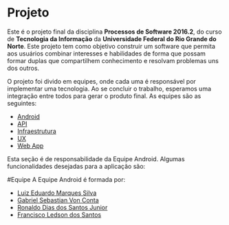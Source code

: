 # Projeto
Este é o projeto final da disciplina <b>Processos de Software 2016.2</b>, do curso de <b>Tecnologia da Informação</b> da <b>Universidade Federal do Rio Grande do Norte</b>.
Este projeto tem como objetivo construir um software que permita aos usuários combinar interesses e habilidades de forma que possam formar duplas que compartilhem conhecimento e resolvam problemas uns dos outros.

O projeto foi divido em equipes, onde cada uma é responsável por implementar uma tecnologia. Ao se concluir o trabalho, esperamos uma integração entre todos para gerar o produto final. As equipes são as seguintes:

  * <a href="https://github.com/Processos-de-software-2016-2/Android">Android</a>
  * <a href="https://github.com/Processos-de-software-2016-2/python-api">API</a>
  * <a href="https://github.com/Processos-de-software-2016-2/Infraestrutura">Infraestrutura</a>
  * <a href="https://github.com/Processos-de-software-2016-2/UX">UX</a>
  * <a href="https://github.com/Processos-de-software-2016-2/Web-App">Web App</a>

Esta seção é de responsabilidade da Equipe Android. Algumas funcionalidades desejadas para a aplicação são:
  

#Equipe
A Equipe Android é formada por:
  * <a href="https://github.com/edumarques">Luiz Eduardo Marques Silva</a>
  * <a href="https://github.com/Gabrielsvc">Gabriel Sebastian Von Conta</a>
  * <a href="https://github.com/ronaldo1993">Ronaldo Dias dos Santos Junior</a>
  * <a href="https://github.com/Ziwork">Francisco Ledson dos Santos</a>

